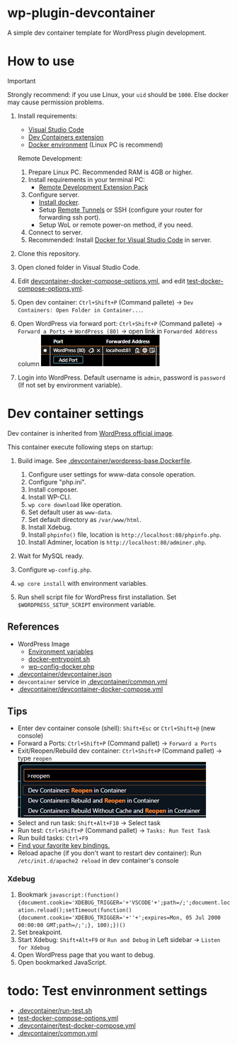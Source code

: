 # wp-plugin-devcontainer
A simple dev container template for WordPress plugin development.


# How to use

> [!IMPORTANT]
> Strongly recommend: if you use Linux, your `uid` should be `1000`. Else docker may cause permission problems.

 1. Install requirements:
    * [Visual Studio Code](https://code.visualstudio.com/)
    * [Dev Containers extension](https://marketplace.visualstudio.com/items?itemName=ms-vscode-remote.remote-containers)
    * [Docker environment](https://code.visualstudio.com/docs/devcontainers/containers#_installation) (Linux PC is recommend)

    Remote Development:

       1. Prepare Linux PC. Recommended RAM is 4GB or higher.
       2. Install requirements in your terminal PC:
          * [Remote Development Extension Pack](https://marketplace.visualstudio.com/items?itemName=ms-vscode-remote.vscode-remote-extensionpack)
       3. Configure server.
          * [Install docker](https://code.visualstudio.com/docs/devcontainers/containers#_installation:~:text=tricks%20for%20troubleshooting.-,Linux,-%3A).
          * Setup [Remote Tunnels](https://code.visualstudio.com/docs/remote/tunnels) or SSH (configure your router for forwarding ssh port).
          * Setup WoL or remote power-on method, if you need.
       4. Connect to server.
       5. Recommended: Install [Docker for Visual Studio Code](https://marketplace.visualstudio.com/items?itemName=ms-azuretools.vscode-docker) in server.

 2. Clone this repository.
 3. Open cloned folder in Visual Studio Code.
 4. Edit [devcontainer-docker-compose-options.yml](devcontainer-docker-compose-options.yml), and edit [test-docker-compose-options.yml](test-docker-compose-options.yml).
 5. Open dev container: `Ctrl+Shift+P` (Command pallete) → `Dev Containers: Open Folder in Container...`.
 6. Open WordPress via forward port: `Ctrl+Shift+P` (Command pallete) → `Forward a Ports` → `WordPress (80)` → open link in `Forwarded Address` column ![img](doc/vscode-open-forward-port.png)
 7. Login into WordPress. Default username is `admin`, password is `password` (If not set by environment variable).


# Dev container settings

Dev container is inherited from [WordPress official image](https://hub.docker.com/_/wordpress).

This container execute following steps on startup:

 1. Build image. See [.devcontainer/wordpress-base.Dockerfile](.devcontainer/wordpress-base.Dockerfile).

    1. Configure user settings for www-data console operation.
    2. Configure "php.ini".
    3. Install composer.
    4. Install WP-CLI.
    5. `wp core download` like operation.
    6. Set default user as `www-data`.
    7. Set default directory as `/var/www/html`.
    8. Install Xdebug.
    9. Install `phpinfo()` file, location is `http://localhost:80/phpinfo.php`.
    10. Install Adminer, location is `http://localhost:80/adminer.php`.

 2. Wait for MySQL ready.

 3. Configure `wp-config.php`.

 4. `wp core install` with environment variables.

 5. Run shell script file for WordPress first installation. Set `$WORDPRESS_SETUP_SCRIPT` environment variable.


## References
 * WordPress Image
    * [Environment variables](https://hub.docker.com/_/wordpress#:~:text=How%20to%20use%20this%20image)
    * [docker-entrypoint.sh](https://github.com/docker-library/wordpress/blob/master/docker-entrypoint.sh)
    * [wp-config-docker.php](https://github.com/docker-library/wordpress/blob/master/wp-config-docker.php)
 * [.devcontainer/devcontainer.json](.devcontainer/devcontainer.json)
 * `devcontainer` service in [.devcontainer/common.yml](.devcontainer/common.yml)
 * [.devcontainer/devcontainer-docker-compose.yml](.devcontainer/devcontainer-docker-compose.yml)


## Tips
 * Enter dev container console (shell): `Shift+Esc` or `Ctrl+Shift+@` (new console)
 * Forward a Ports: `Ctrl+Shift+P` (Command pallet) → `Forward a Ports`
 * Exit/Reopen/Rebuild dev container: `Ctrl+Shift+P` (Command pallet) → type `reopen` ![img](doc/vscode-cp-reopen.png)
 * Select and run task: `Shift+Alt+F10` → Select task
 * Run test: `Ctrl+Shift+P` (Command pallet) → `Tasks: Run Test Task`
 * Run build tasks: `Ctrl+F9`
 * [Find your favorite key bindings.](https://marketplace.visualstudio.com/search?target=VSCode&category=Keymaps&sortBy=Installs)
 * Reload apache (if you don't want to restart dev container): Run `/etc/init.d/apache2 reload` in dev container's console

### Xdebug
 1. Bookmark `javascript:(function() {document.cookie='XDEBUG_TRIGGER='+'VSCODE'+';path=/;';document.location.reload();setTimeout(function() {document.cookie='XDEBUG_TRIGGER='+''+';expires=Mon, 05 Jul 2000 00:00:00 GMT;path=/;';}, 100);})()`
 2. Set breakpoint.
 3. Start Xdebug: `Shift+Alt+F9` or `Run and Debug` in Left sidebar → `Listen for Xdebug`
 4. Open WordPress page that you want to debug.
 5. Open bookmarked JavaScript.


# todo: Test envinronment settings
 * [.devcontainer/run-test.sh](.devcontainer/run-test.sh)
 * [test-docker-compose-options.yml](test-docker-compose-options.yml)
 * [.devcontainer/test-docker-compose.yml](.devcontainer/test-docker-compose.yml)
 * [.devcontainer/common.yml](.devcontainer/common.yml)
